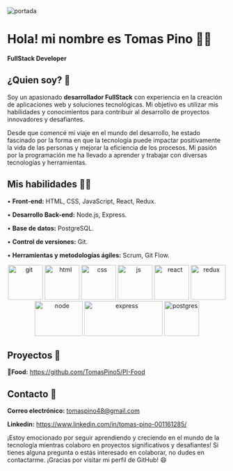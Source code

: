 <img src='https://media.licdn.com/dms/image/D4D16AQFOKnfv1d08cQ/profile-displaybackgroundimage-shrink_350_1400/0/1690077295370?e=1695859200&v=beta&t=9XNjQTI-Y0slY_1JLUSUmOqrVUKJ4ilJ7kNfJOgsm_M' alt='portada'/>

# Hola! mi nombre es Tomas Pino 👨‍💻
**FullStack Developer**

## ¿Quien soy? 🎸
Soy un apasionado **desarrollador FullStack** con experiencia en la creación de aplicaciones web y soluciones tecnológicas. Mi objetivo es utilizar mis habilidades y conocimientos para contribuir al desarrollo de proyectos innovadores y desafiantes.

Desde que comencé mi viaje en el mundo del desarrollo, he estado fascinado por la forma en que la tecnología puede impactar positivamente la vida de las personas y mejorar la eficiencia de los procesos. Mi pasión por la programación me ha llevado a aprender y trabajar con diversas tecnologías y herramientas.

## Mis habilidades 🦸‍♂️
• **Front-end:** HTML, CSS, JavaScript, React, Redux.

• **Desarrollo Back-end:** Node.js, Express.

• **Base de datos:** PostgreSQL.

• **Control de versiones:** Git.

• **Herramientas y metodologías ágiles:** Scrum, Git Flow.

<p align="center">
   <img src='https://victorroblesweb.es/wp-content/uploads/2018/04/git.png' alt='git' width="80px" height="80px"/>
   <img src='https://upload.wikimedia.org/wikipedia/commons/thumb/6/61/HTML5_logo_and_wordmark.svg/200px-HTML5_logo_and_wordmark.svg.png' alt='html' width="80px" height="80px"/>
   <img src='https://upload.wikimedia.org/wikipedia/commons/thumb/6/62/CSS3_logo.svg/800px-CSS3_logo.svg.png' alt='css' width="80px" height="80px"/>
   <img src='https://upload.wikimedia.org/wikipedia/commons/thumb/9/99/Unofficial_JavaScript_logo_2.svg/1200px-Unofficial_JavaScript_logo_2.svg.png' alt='js' width="80px" height="80px"/>
   <img src='https://upload.wikimedia.org/wikipedia/commons/thumb/4/47/React.svg/1200px-React.svg.png' alt='react' width="80px" height="80px"/>
   <img src='https://everyday.codes/wp-content/uploads/2020/01/0-U2DmhXYumRyXH6X1.png' alt='redux' width="80px" height="80px"/>
   <img src='https://upload.wikimedia.org/wikipedia/commons/thumb/d/d9/Node.js_logo.svg/1200px-Node.js_logo.svg.png' alt='node' width="110px" height="80px"/>
   <img src='https://kinsta.com/wp-content/uploads/2022/04/express-1.png' alt='express' width="180px" height="80px"/>
   <img src='https://upload.wikimedia.org/wikipedia/commons/thumb/2/29/Postgresql_elephant.svg/1200px-Postgresql_elephant.svg.png' alt='postgres' width="80px" height="80px"/>
</p>

## Proyectos 🧪
**🌮Food:** https://github.com/TomasPino5/PI-Food

## Contacto 📧
**Correo electrónico:** tomaspino48@gmail.com

**Linkedin:** https://www.linkedin.com/in/tomas-pino-001161285/

¡Estoy emocionado por seguir aprendiendo y creciendo en el mundo de la tecnología mientras colaboro en proyectos significativos y desafiantes! Si tienes alguna pregunta o estás interesado en colaborar, no dudes en contactarme. ¡Gracias por visitar mi perfil de GitHub! 😄
